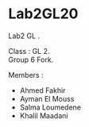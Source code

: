 # Lab2GL20
Lab2 GL .    

Class : GL 2.  
Group 6 Fork.    

Members :  
* Ahmed Fakhir  
* Ayman El Mouss  
* Salma Loumedene  
* Khalil Maadani  
